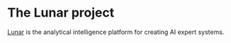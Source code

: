 # The Lunar project

[Lunar](https://lunarbase.ai/) is the analytical intelligence platform for creating AI expert systems.